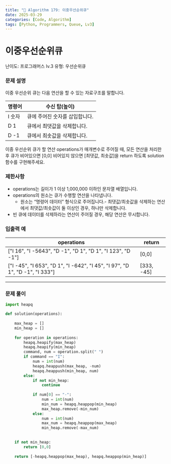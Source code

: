```yaml
---
title: "🧠 Algorithm 179: 이중우선순위큐"
date: 2025-03-29
categories: [Code, Algorithm]
tags: [Python, Programmers, Queue, Lv3]
---
```


# 이중우선순위큐

난이도: 프로그래머스 lv.3
유형: 우선순위큐

### **문제 설명**

이중 우선순위 큐는 다음 연산을 할 수 있는 자료구조를 말합니다.

| 명령어 | 수신 탑(높이) |
| --- | --- |
| I 숫자 | 큐에 주어진 숫자를 삽입합니다. |
| D 1 | 큐에서 최댓값을 삭제합니다. |
| D -1 | 큐에서 최솟값을 삭제합니다. |

이중 우선순위 큐가 할 연산 operations가 매개변수로 주어질 때, 모든 연산을 처리한 후 큐가 비어있으면 [0,0] 비어있지 않으면 [최댓값, 최솟값]을 return 하도록 solution 함수를 구현해주세요.

### 제한사항

- operations는 길이가 1 이상 1,000,000 이하인 문자열 배열입니다.
- operations의 원소는 큐가 수행할 연산을 나타냅니다.
    - 원소는 “명령어 데이터” 형식으로 주어집니다.- 최댓값/최솟값을 삭제하는 연산에서 최댓값/최솟값이 둘 이상인 경우, 하나만 삭제합니다.
- 빈 큐에 데이터를 삭제하라는 연산이 주어질 경우, 해당 연산은 무시합니다.

### 입출력 예

| operations | return |
| --- | --- |
| ["I 16", "I -5643", "D -1", "D 1", "D 1", "I 123", "D -1"] | [0,0] |
| ["I -45", "I 653", "D 1", "I -642", "I 45", "I 97", "D 1", "D -1", "I 333"] | [333, -45] |

---

### 문제 풀이

```python
import heapq

def solution(operations):
    
    max_heap = []
    min_heap = []
    
    for operation in operations:
        heapq.heapify(max_heap)
        heapq.heapify(min_heap)
        command, num = operation.split(" ")
        if command == "I":
            num = int(num)
            heapq.heappush(max_heap, -num)
            heapq.heappush(min_heap, num)
        else:
            if not min_heap:
                continue
                
            if num[0] == "-":
                num = int(num)
                min_num = heapq.heappop(min_heap)
                max_heap.remove(-min_num)
            else:
                num = int(num)
                max_num = heapq.heappop(max_heap)
                min_heap.remove(-max_num)
        
        
    if not min_heap:
        return [0,0]
    
    return [-heapq.heappop(max_heap), heapq.heappop(min_heap)]
```